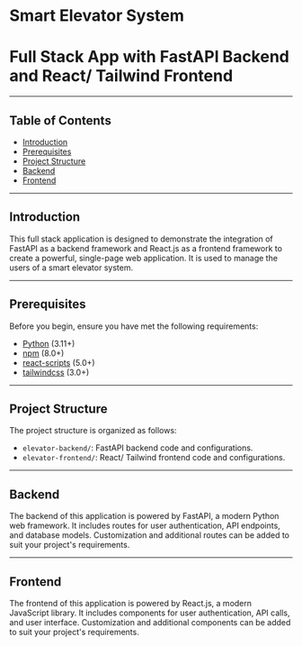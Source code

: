 # Smart Elevator System
# Full Stack App with FastAPI Backend and React/ Tailwind Frontend

----

## Table of Contents

- [Introduction](#introduction)
- [Prerequisites](#prerequisites)
- [Project Structure](#project-structure)
- [Backend](#backend)
- [Frontend](#frontend)

----

## Introduction

This full stack application is designed to demonstrate the integration of FastAPI as a backend framework and React.js as a frontend framework to create a powerful, single-page web application. It is used to manage the users of a smart elevator system.

----

## Prerequisites

Before you begin, ensure you have met the following requirements:

- [Python](https://www.python.org/downloads/) (3.11+)
- [npm](https://www.npmjs.com/get-npm) (8.0+)
- [react-scripts](https://www.npmjs.com/package/react-scripts) (5.0+)
- [tailwindcss](https://www.npmjs.com/package/tailwindcss) (3.0+)

---

## Project Structure

The project structure is organized as follows:

- `elevator-backend/`: FastAPI backend code and configurations.
- `elevator-frontend/`: React/ Tailwind frontend code and configurations.

---

## Backend

The backend of this application is powered by FastAPI, a modern Python web framework. It includes routes for user authentication, API endpoints, and database models. Customization and additional routes can be added to suit your project's requirements.

---

## Frontend

The frontend of this application is powered by React.js, a modern JavaScript library. It includes components for user authentication, API calls, and user interface. Customization and additional components can be added to suit your project's requirements.
